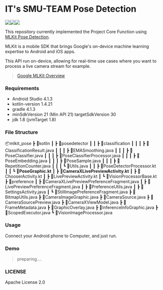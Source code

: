 # IT's SMU-TEAM Pose Detection

<img src="https://img.shields.io/badge/minSdk-21-green"><img src="https://img.shields.io/badge/jdk-1.8-red"><img src="https://img.shields.io/badge/Android-4.1.3-yellow">

This repository currently implemented the Project Core Function using [MLKit Pose Detection](https://developers.google.com/ml-kit/vision/pose-detection).

MLKit is a mobile SDK that brings Google's on-device machine learning expertise to Android and iOS apps.

This API run on-device, allowing for real-time use cases where you want to process a live camera stream for example.

> [Google MLKit Overview](https://developers.google.com/ml-kit/guides)



### Requirements

* Android Studio 4.1.3
* kotlin-version 1.4.21
* gradle 4.1.3
* minSdkVersion 21 (Min API 21)
  targetSdkVersion 30 
* jdk 1.8 (jvmTarget 1.8)

### File Structure

📦mlkit_pose
 ┣ 📂kotlin
 ┃ ┣ 📂posedetector
 ┃ ┃ ┣ 📂classification
 ┃ ┃ ┃ ┣ 📜ClassificationResult.java
 ┃ ┃ ┃ ┣ 📜EMASmoothing.java
 ┃ ┃ ┃ ┣ 📜PoseClassifier.java
 ┃ ┃ ┃ ┣ 📜PoseClassifierProcessor.java
 ┃ ┃ ┃ ┣ 📜PoseEmbedding.java
 ┃ ┃ ┃ ┣ 📜PoseSample.java
 ┃ ┃ ┃ ┣ 📜RepetitionCounter.java
 ┃ ┃ ┃ ┗ 📜Utils.java
 ┃ ┃ ┣ 📜PoseDetectorProcessor.kt
 ┃ ┃ ┗ 📜**PoseGraphic.kt**
 ┃ ┣ 📜**CameraXLivePreviewActivity.kt**
 ┃ ┣ 📜ChooserActivity.kt
 ┃ ┣ 📜LivePreviewActivity.kt
 ┃ ┗ 📜VisionProcessorBase.kt
 ┣ 📂preference
 ┃ ┣ 📜CameraXLivePreviewPreferenceFragment.java
 ┃ ┣ 📜LivePreviewPreferenceFragment.java
 ┃ ┣ 📜PreferenceUtils.java
 ┃ ┣ 📜SettingsActivity.java
 ┃ ┗ 📜StillImagePreferenceFragment.java
 ┣ 📜BitmapUtils.java
 ┣ 📜CameraImageGraphic.java
 ┣ 📜CameraSource.java
 ┣ 📜CameraSourcePreview.java
 ┣ 📜CameraXViewModel.java
 ┣ 📜FrameMetadata.java
 ┣ 📜GraphicOverlay.java
 ┣ 📜InferenceInfoGraphic.java
 ┣ 📜ScopedExecutor.java
 ┗ 📜VisionImageProcessor.java

### Usage

Connect your Android phone to Computer, and just run.



### Demo

> preparing....



### LICENSE

Apache License 2.0







